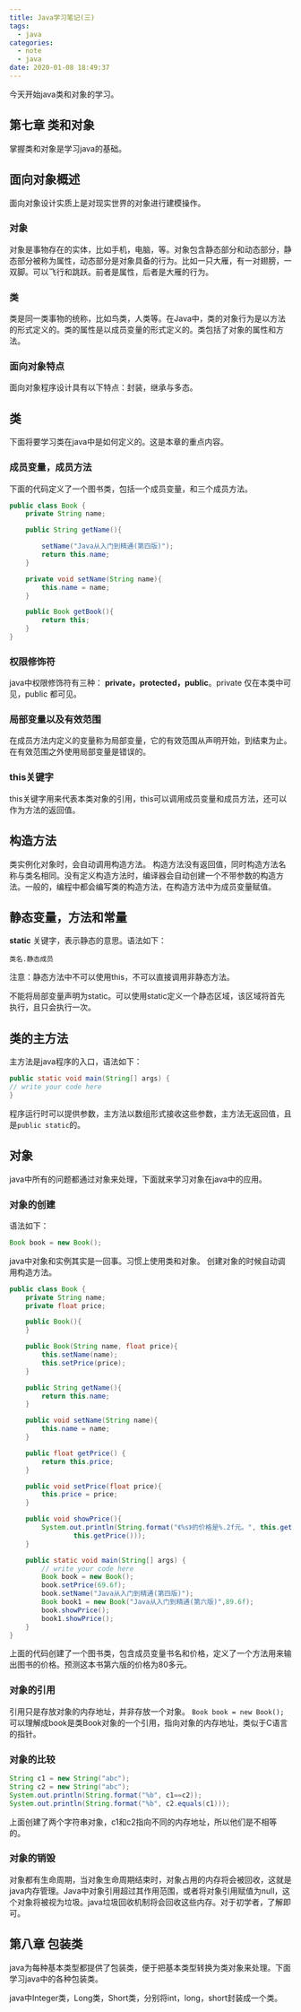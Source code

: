 ```yaml
---
title: Java学习笔记(三)
tags:
  - java
categories:
  - note
  - java
date: 2020-01-08 18:49:37
---
```


今天开始java类和对象的学习。
<!-- more -->
## 第七章 类和对象

掌握类和对象是学习java的基础。
## 面向对象概述

面向对象设计实质上是对现实世界的对象进行建模操作。

### 对象
对象是事物存在的实体，比如手机，电脑，等。对象包含静态部分和动态部分，静态部分被称为属性，动态部分是对象具备的行为。比如一只大雁，有一对翅膀，一双脚。可以飞行和跳跃。前者是属性，后者是大雁的行为。

### 类

类是同一类事物的统称，比如鸟类，人类等。在Java中，类的对象行为是以方法的形式定义的。类的属性是以成员变量的形式定义的。类包括了对象的属性和方法。

### 面向对象特点

面向对象程序设计具有以下特点：封装，继承与多态。

## 类
下面将要学习类在java中是如何定义的。这是本章的重点内容。
### 成员变量，成员方法

下面的代码定义了一个图书类，包括一个成员变量，和三个成员方法。

```java
public class Book {
    private String name;

    public String getName(){

        setName("Java从入门到精通(第四版)");
        return this.name;
    }

    private void setName(String name){
        this.name = name;
    }

    public Book getBook(){
        return this;
    }
}
```

### 权限修饰符
java中权限修饰符有三种： **private，protected，public**。private 仅在本类中可见，public 都可见。

### 局部变量以及有效范围

在成员方法内定义的变量称为局部变量，它的有效范围从声明开始，到结束为止。在有效范围之外使用局部变量是错误的。

### this关键字

this关键字用来代表本类对象的引用，this可以调用成员变量和成员方法，还可以作为方法的返回值。

## 构造方法

类实例化对象时，会自动调用构造方法。
构造方法没有返回值，同时构造方法名称与类名相同。没有定义构造方法时，编译器会自动创建一个不带参数的构造方法。一般的，编程中都会编写类的构造方法，在构造方法中为成员变量赋值。

## 静态变量，方法和常量

**static** 关键字，表示静态的意思。语法如下：

```
类名.静态成员
```
注意：静态方法中不可以使用this，不可以直接调用非静态方法。

不能将局部变量声明为static。可以使用static定义一个静态区域，该区域将首先执行，且只会执行一次。

## 类的主方法
主方法是java程序的入口，语法如下：

```java
public static void main(String[] args) {
// write your code here
}
```
程序运行时可以提供参数，主方法以数组形式接收这些参数，主方法无返回值，且是`public static`的。

## 对象
java中所有的问题都通过对象来处理，下面就来学习对象在java中的应用。

### 对象的创建

语法如下：

```java
Book book = new Book();
```
java中对象和实例其实是一回事。习惯上使用类和对象。
创建对象的时候自动调用构造方法。

```java
public class Book {
    private String name;
    private float price;

    public Book(){
    }

    public Book(String name, float price){
        this.setName(name);
        this.setPrice(price);
    }

    public String getName(){
        return this.name;
    }

    public void setName(String name){
        this.name = name;
    }

    public float getPrice() {
        return this.price;
    }

    public void setPrice(float price){
        this.price = price;
    }

    public void showPrice(){
        System.out.println(String.format("《%s》的价格是%.2f元。", this.getName(),
                this.getPrice()));
    }

    public static void main(String[] args) {
        // write your code here
        Book book = new Book();
        book.setPrice(69.6f);
        book.setName("Java从入门到精通(第四版)");
        Book book1 = new Book("Java从入门到精通(第六版)",89.6f);
        book.showPrice();
        book1.showPrice();
    }
}
```
上面的代码创建了一个图书类，包含成员变量书名和价格，定义了一个方法用来输出图书的价格。预测这本书第六版的价格为80多元。

### 对象的引用

引用只是存放对象的内存地址，并非存放一个对象。
`Book book = new Book();` 可以理解成book是类Book对象的一个引用，指向对象的内存地址，类似于C语言的指针。

### 对象的比较

```java
String c1 = new String("abc");
String c2 = new String("abc");
System.out.println(String.format("%b", c1==c2));
System.out.println(String.format("%b", c2.equals(c1)));
```
上面创建了两个字符串对象，c1和c2指向不同的内存地址，所以他们是不相等的。

### 对象的销毁

对象都有生命周期，当对象生命周期结束时，对象占用的内存将会被回收，这就是java内存管理。Java中对象引用超过其作用范围，或者将对象引用赋值为null，这个对象将被视为垃圾。java垃圾回收机制将会回收这些内存。对于初学者，了解即可。

## 第八章 包装类

java为每种基本类型都提供了包装类，便于把基本类型转换为类对象来处理。下面学习java中的各种包装类。

java中Integer类，Long类，Short类，分别将int，long，short封装成一个类。

